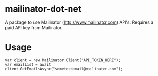 # mailinator-dot-net

A package to use Mailinator (http://www.mailinator.com) API's. Requires a paid API key from Mailinator.

# Usage

```
var client = new Mailinator.Client("API_TOKEN_HERE");
var emailList = await client.GetEmailsAsync("sometestemail@mailinator.com");
```
